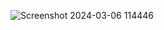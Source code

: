 ![Screenshot 2024-03-06 114446](https://github.com/websitecreatr99/Chat_with_PDF_using_Gemini/assets/85162734/6478775e-171d-4147-8560-dc3f9a3b5290)
